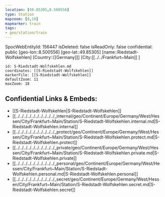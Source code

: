 ```yaml
---
location: [49.85305,8.500556]
type: Station 
mapzoom: [8,18] 
mapmarker: train 
tags:
- geo/station/train
---
```

SpocWebEntityId: 156447
isDeleted: false
isReadOnly: false
confidential: public
[geo-lon::8.500556]
[geo-lat::49.85305]
[name::Riedstadt-Wolfskehlen]
[Country::[[Germany]]]
[City:[[../../Frankfurt~Main]] ]


```leaflet
id: S-Riedstadt-Wolfskehlen.md
coordinates: [[S-Riedstadt-Wolfskehlen]]
markerFile: [[S-Riedstadt-Wolfskehlen]]
defaultZoom: 11 
maxZoom: 18
```


## Confidential Links & Embeds: 
- [[S-Riedstadt-Wolfskehlen|S-Riedstadt-Wolfskehlen]] 
- [[../../../../../../../../../../_internal/geo/Continent/Europe/Germany/West/Hessen/City/Frankfurt~Main/Station/S-Riedstadt-Wolfskehlen.internal.md|S-Riedstadt-Wolfskehlen.internal]] 
- [[../../../../../../../../../../_protect/geo/Continent/Europe/Germany/West/Hessen/City/Frankfurt~Main/Station/S-Riedstadt-Wolfskehlen.protect.md|S-Riedstadt-Wolfskehlen.protect]] 
- [[../../../../../../../../../../_private/geo/Continent/Europe/Germany/West/Hessen/City/Frankfurt~Main/Station/S-Riedstadt-Wolfskehlen.private.md|S-Riedstadt-Wolfskehlen.private]] 
- [[../../../../../../../../../../_personal/geo/Continent/Europe/Germany/West/Hessen/City/Frankfurt~Main/Station/S-Riedstadt-Wolfskehlen.personal.md|S-Riedstadt-Wolfskehlen.personal]] 
- [[../../../../../../../../../../_secret/geo/Continent/Europe/Germany/West/Hessen/City/Frankfurt~Main/Station/S-Riedstadt-Wolfskehlen.secret.md|S-Riedstadt-Wolfskehlen.secret]] 
